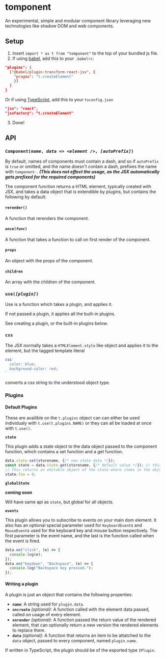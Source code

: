 # tomponent

An experimental, simple and modular component library leveraging new technologies like shadow DOM and web components.

## Setup
1. Insert `import * as t from "tomponent"` to the top of your bundled js file.
2. If using [babel](https://babeljs.io), add this to your `.babelrc`:
```json
"plugins": {
  ["@babel/plugin-transform-react-jsx", {
    "pragma": "t.createElement"
    }]
  ]
}
```
Or if using [TypeScript](https://typescriptlang.org), add this to your `tsconfig.json`
```json
"jsx": "react",
"jsxFactory": "t.createElement"
```
3. Done!

## API
### `Component(`*`name`*`, `*`data => <element />`*`, `*`[autoPrefix]`*`)`
By default, names of components must contain a dash, and so if `autoPrefix` is `true` or omitted, and the name doesn't contain a dash, prefixes the name with `tomponent-`. ***(This does not effect the usage, as the JSX automatically gets prefixed for the required components)***

The component function returns a HTML element, typically created with JSX, and takes a data object that is extendible by plugins, but contains the following by default:

#### `rerender()`
A function that rerenders the component.

#### `once(`*`func`*`)`
A function that takes a function to call on first render of the component.

#### `props`
An object with the props of the component.

#### `children`
An array with the children of the component.



### `use(`*`[plugin]`*`)`
Use is a function which takes a plugin, and applies it.

If not passed a plugin, it applies all the built-in plugins.

See creating a plugin, or the built-in plugins below.

### `css`
The JSX normally takes a `HTMLElement.style` like object and applies it to the element, but the tagged template literal 
```js
css`
  color: blue;
  background-color: red;
`
``` 
converts a css string to the understood object type.

### Plugins

#### Default Plugins
These are availible on the `t.plugins` object can can either be used individualy with `t.use(t.plugins.NAME)` or they can all be loaded at once with `t.use()`.

**`state`**

This plugin adds a state object to the data object passed to the component function, which contains a set function and a get function. 
```js
data.state.set(storename, {/* new state data */});
const state = data.state.get(storename, {/* default value */}); // this optionally takes a boolean for whether or not changing this rerenders the element
// This returns an editable object of the state where items in the object can be replaced, but the object itself cannot be, requiring the usage of the set function.
state.foo = 0;
```

**`globalState`**

**coming soon**

Will have same api as `state`, but global for all objects.

**`events`**

This plugin allows you to subscribe to events on your main dom element. It also has an optional special parameter used for `KeyboardEvent`s and `MouseEvent`s used for the keyboard key and mouse button respectively. The first parameter is the event name, and the last is the function called when the event is fired.
```js
data.on("click", (e) => {
  console.log(e);
});
data.on("keydown", "Backspace", (e) => {
  console.log("Backspace key pressed.");
});
```

#### Writing a plugin
A plugin is just an object that contains the following properties:

- **`name`**: A string used for `plugin.data`.
- **`oncreate`** *(optional)*: A function called with the element data passed, called on usage of every element.
- **`onrender`** *(optional)*: A function passed the return value of the rendered element, that can optionally return a new version the rendered elements to replace them.
- **`data`** *(optional)*: A function that returns an item to be attatched to the `data` object, passed to every component, named `plugin.name`.

If written in TypeScript, the plugin should be of the exported type `IPlugin`.
